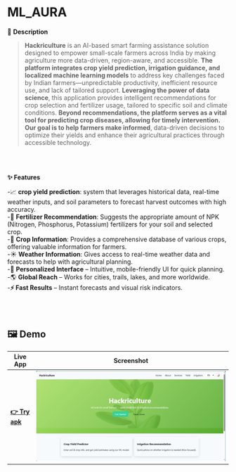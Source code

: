 # ML_AURA
📝 **Description**
>**Hackriculture** is an AI-based smart farming assistance solution designed to empower small-scale farmers across India by making agriculture more data-driven, region-aware, and accessible.
>**The platform integrates crop yield prediction, irrigation guidance, and localized machine learning models** to address key challenges faced by Indian farmers—unpredictable productivity, inefficient resource use, and lack of tailored support.
> **Leveraging the power of data science**, this application provides intelligent recommendations for crop selection and fertilizer usage, tailored to specific soil and climate conditions.
>**Beyond recommendations, the platform serves as a vital tool for predicting crop diseases, allowing for timely intervention.**
>**Our goal is to help farmers make informed**, data-driven decisions to optimize their yields and enhance their agricultural practices through accessible technology.

<br>
<br>

**✨ Features**

-📈 **crop yield prediction**: system that leverages historical data, real-time weather inputs, and soil parameters to forecast harvest outcomes with high accuracy.<br>
-🌿 **Fertilizer Recommendation**: Suggests the appropriate amount of NPK (Nitrogen, Phosphorus, Potassium) fertilizers for your soil and selected crop.<br>
-🌾 **Crop Information**: Provides a comprehensive database of various crops, offering valuable information for farmers.<br>
-☀️ **Weather Information**: Gives access to real-time weather data and forecasts to help with agricultural planning.<br>
-🎨 **Personalized Interface** – Intuitive, mobile-friendly UI for quick planning.<br>
-🌎 **Global Reach** – Works for cities, trails, lakes, and more worldwide.<br>
-**⚡ Fast Results** – Instant forecasts and visual risk indicators.<br>

<br>
<br>

## 🖼️ Demo

| Live App | Screenshot |
|---------|------------|
| [**👉 Try apk**](https://hackriculture-updated.onrender.com/) | ![App Screenshot](agri.jpg) |
